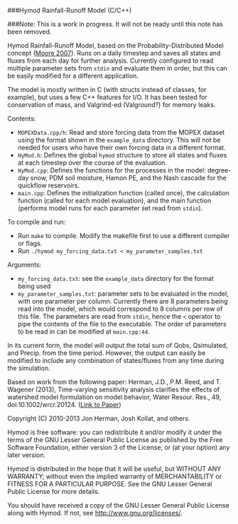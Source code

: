 ###Hymod Rainfall-Runoff Model (C/C++)

###Note: This is a work in progress. It will not be ready until this note has been removed.

Hymod Rainfall-Runoff Model, based on the Probability-Distributed Model concept ([Moore 2007](http://hal.archives-ouvertes.fr/hal-00305633/)). Runs on a daily timestep and saves all states and fluxes from each day for further analysis. Currently configured to read multiple parameter sets from `stdin` and evaluate them in order, but this can be easily modified for a different application.

The model is mostly written in C (with structs instead of classes, for example), but uses a few C++ features for I/O. It has been tested for conservation of mass, and Valgrind-ed (Valground?) for memory leaks.

Contents:
* `MOPEXData.cpp/h`: Read and store forcing data from the MOPEX dataset using the format shown in the `example_data` directory. This will not be needed for users who have their own forcing data in a different format.
* `HyMod.h`: Defines the global `hymod` structure to store all states and fluxes at each timestep over the course of the evaluation.
* `HyMod.cpp`: Defines the functions for the processes in the model: degree-day snow, PDM soil moisture, Hamon PE, and the Nash cascade for the quickflow reservoirs. 
* `main.cpp`: Defines the initialization function (called once), the calculation function (called for each model evaluation), and the main function (performs model runs for each parameter set read from `stdin`).

To compile and run:

* Run `make` to compile. Modify the makefile first to use a different compiler or flags.
* Run `./hymod my_forcing_data.txt < my_parameter_samples.txt`

Arguments:
* `my_forcing_data.txt`: see the `example_data` directory for the format being used
* `my_parameter_samples.txt`: parameter sets to be evaluated in the model, with one parameter per column. Currently there are 8 parameters being read into the model, which would correspond to 8 columns per row of this file. The parameters are read from `stdin`, hence the `<` operator to pipe the contents of the file to the executable. The order of parameters to be read in can be modified at `main.cpp:44`.

In its current form, the model will output the total sum of Qobs, Qsimulated, and Precip. from the time period. However, the output can easily be modified to include any combination of states/fluxes from any time during the simulation.

Based on work from the following paper:
Herman, J.D., P.M. Reed, and T. Wagener (2013), Time-varying sensitivity analysis clarifies the effects of watershed model formulation on model behavior, Water Resour. Res., 49, doi:10.1002/wrcr.20124.
([Link to Paper](http://onlinelibrary.wiley.com/doi/10.1002/wrcr.20124/abstract))

Copyright (C) 2010-2013 Jon Herman, Josh Kollat, and others.

Hymod is free software: you can redistribute it and/or modify
it under the terms of the GNU Lesser General Public License as published by
the Free Software Foundation, either version 3 of the License, or
(at your option) any later version.

Hymod is distributed in the hope that it will be useful,
but WITHOUT ANY WARRANTY; without even the implied warranty of
MERCHANTABILITY or FITNESS FOR A PARTICULAR PURPOSE.  See the
GNU Lesser General Public License for more details.

You should have received a copy of the GNU Lesser General Public License
along with Hymod.  If not, see <http://www.gnu.org/licenses/>.
